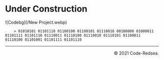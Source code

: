 


# Under Construction


![Codebg](/New Project.webp)


        > 01010101 01101110 01100100 01100101 01110010 00100000 01000011 01101111 01101110 01110011 01110100 01110010 01110101 01100011 01110100 01101001 01101111 01101110
        
* * *

<div style="text-align: right">
        &copy; 2021 Code-Redsea.
</div>
